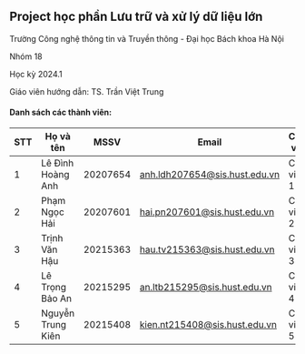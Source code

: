 ## Project học phần Lưu trữ và xử lý dữ liệu lớn

Trường Công nghệ thông tin và Truyền thông - Đại học Bách khoa Hà Nội

Nhóm 18

Học kỳ 2024.1

Giáo viên hướng dẫn: TS. Trần Việt Trung

#### Danh sách các thành viên:
| STT | Họ và tên         | MSSV     | Email                                | Công việc   |
|-----|-------------------|----------|--------------------------------------|-------------|
| 1   | Lê Đình Hoàng Anh | 20207654 | anh.ldh207654@sis.hust.edu.vn      | Công việc 1 |
| 2   | Phạm Ngọc Hải     | 20207601 | hai.pn207601@sis.hust.edu.vn       | Công việc 2 |
| 3   | Trịnh Văn Hậu     | 20215363 | hau.tv215363@sis.hust.edu.vn       | Công việc 3 |
| 4   | Lê Trọng Bảo An   | 20215295 | an.ltb215295@sis.hust.edu.vn       | Công việc 4 |
| 5   | Nguyễn Trung Kiên  | 20215408 | kien.nt215408@sis.hust.edu.vn      | Công việc 5 |


